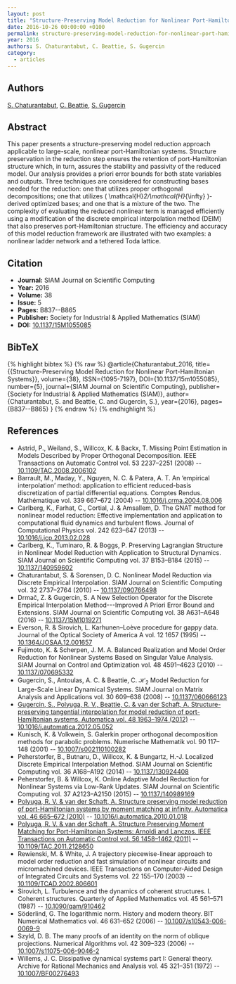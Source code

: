 ```yaml
---
layout: post
title: "Structure-Preserving Model Reduction for Nonlinear Port-Hamiltonian Systems"
date: 2016-10-26 00:00:00 +0100
permalink: structure-preserving-model-reduction-for-nonlinear-port-hamiltonian-systems
year: 2016
authors: S. Chaturantabut, C. Beattie, S. Gugercin
category:
  - articles
---
```

 
## Authors
[S. Chaturantabut](authors/s_chaturantabut), [C. Beattie](authors/christopher_beattie), [S. Gugercin](authors/serkan_gugercin)
 
## Abstract
This paper presents a structure-preserving model reduction approach applicable to large-scale, nonlinear port-Hamiltonian systems. Structure preservation in the reduction step ensures the retention of port-Hamiltonian structure which, in turn, assures the stability and passivity of the reduced model. Our analysis provides a priori error bounds for both state variables and outputs. Three techniques are considered for constructing bases needed for the reduction: one that utilizes proper orthogonal decompositions; one that utilizes \( \mathcal{H}_2/\mathcal{H}_{\infty} \)-derived optimized bases; and one that is a mixture of the two. The complexity of evaluating the reduced nonlinear term is managed efficiently using a modification of the discrete empirical interpolation method (DEIM) that also preserves port-Hamiltonian structure. The efficiency and accuracy of this model reduction framework are illustrated with two examples: a nonlinear ladder network and a tethered Toda lattice.
 
## Citation
- **Journal:** SIAM Journal on Scientific Computing
- **Year:** 2016
- **Volume:** 38
- **Issue:** 5
- **Pages:** B837--B865
- **Publisher:** Society for Industrial & Applied Mathematics (SIAM)
- **DOI:** [10.1137/15M1055085](https://doi.org/10.1137/15M1055085)
 
## BibTeX
{% highlight bibtex %}
{% raw %}
@article{Chaturantabut_2016,
  title={{Structure-Preserving Model Reduction for Nonlinear Port-Hamiltonian Systems}},
  volume={38},
  ISSN={1095-7197},
  DOI={10.1137/15m1055085},
  number={5},
  journal={SIAM Journal on Scientific Computing},
  publisher={Society for Industrial & Applied Mathematics (SIAM)},
  author={Chaturantabut, S. and Beattie, C. and Gugercin, S.},
  year={2016},
  pages={B837--B865}
}
{% endraw %}
{% endhighlight %}
 
## References
- Astrid, P., Weiland, S., Willcox, K. & Backx, T. Missing Point Estimation in Models Described by Proper Orthogonal Decomposition. IEEE Transactions on Automatic Control vol. 53 2237–2251 (2008) -- [10.1109/TAC.2008.2006102](https://doi.org/10.1109/TAC.2008.2006102)
- Barrault, M., Maday, Y., Nguyen, N. C. & Patera, A. T. An ‘empirical interpolation’ method: application to efficient reduced-basis discretization of partial differential equations. Comptes Rendus. Mathématique vol. 339 667–672 (2004) -- [10.1016/j.crma.2004.08.006](https://doi.org/10.1016/j.crma.2004.08.006)
- Carlberg, K., Farhat, C., Cortial, J. & Amsallem, D. The GNAT method for nonlinear model reduction: Effective implementation and application to computational fluid dynamics and turbulent flows. Journal of Computational Physics vol. 242 623–647 (2013) -- [10.1016/j.jcp.2013.02.028](https://doi.org/10.1016/j.jcp.2013.02.028)
- Carlberg, K., Tuminaro, R. & Boggs, P. Preserving Lagrangian Structure in Nonlinear Model Reduction with Application to Structural Dynamics. SIAM Journal on Scientific Computing vol. 37 B153–B184 (2015) -- [10.1137/140959602](https://doi.org/10.1137/140959602)
- Chaturantabut, S. & Sorensen, D. C. Nonlinear Model Reduction via Discrete Empirical Interpolation. SIAM Journal on Scientific Computing vol. 32 2737–2764 (2010) -- [10.1137/090766498](https://doi.org/10.1137/090766498)
- Drmač, Z. & Gugercin, S. A New Selection Operator for the Discrete Empirical Interpolation Method---Improved A Priori Error Bound and Extensions. SIAM Journal on Scientific Computing vol. 38 A631–A648 (2016) -- [10.1137/15M1019271](https://doi.org/10.1137/15M1019271)
- Everson, R. & Sirovich, L. Karhunen–Loève procedure for gappy data. Journal of the Optical Society of America A vol. 12 1657 (1995) -- [10.1364/JOSAA.12.001657](https://doi.org/10.1364/JOSAA.12.001657)
- Fujimoto, K. & Scherpen, J. M. A. Balanced Realization and Model Order Reduction for Nonlinear Systems Based on Singular Value Analysis. SIAM Journal on Control and Optimization vol. 48 4591–4623 (2010) -- [10.1137/070695332](https://doi.org/10.1137/070695332)
- Gugercin, S., Antoulas, A. C. & Beattie, C. $\mathcal{H}_2$ Model Reduction for Large-Scale Linear Dynamical Systems. SIAM Journal on Matrix Analysis and Applications vol. 30 609–638 (2008) -- [10.1137/060666123](https://doi.org/10.1137/060666123)
- [Gugercin, S., Polyuga, R. V., Beattie, C. & van der Schaft, A. Structure-preserving tangential interpolation for model reduction of port-Hamiltonian systems. Automatica vol. 48 1963–1974 (2012)](structure-preserving-tangential-interpolation-for-model-reduction-of-port-hamiltonian-systems) -- [10.1016/j.automatica.2012.05.052](https://doi.org/10.1016/j.automatica.2012.05.052)
- Kunisch, K. & Volkwein, S. Galerkin proper orthogonal decomposition methods for parabolic problems. Numerische Mathematik vol. 90 117–148 (2001) -- [10.1007/s002110100282](https://doi.org/10.1007/s002110100282)
- Peherstorfer, B., Butnaru, D., Willcox, K. & Bungartz, H.-J. Localized Discrete Empirical Interpolation Method. SIAM Journal on Scientific Computing vol. 36 A168–A192 (2014) -- [10.1137/130924408](https://doi.org/10.1137/130924408)
- Peherstorfer, B. & Willcox, K. Online Adaptive Model Reduction for Nonlinear Systems via Low-Rank Updates. SIAM Journal on Scientific Computing vol. 37 A2123–A2150 (2015) -- [10.1137/140989169](https://doi.org/10.1137/140989169)
- [Polyuga, R. V. & van der Schaft, A. Structure preserving model reduction of port-Hamiltonian systems by moment matching at infinity. Automatica vol. 46 665–672 (2010)](structure-preserving-model-reduction-of-port-hamiltonian-systems-by-moment-matching-at-infinity) -- [10.1016/j.automatica.2010.01.018](https://doi.org/10.1016/j.automatica.2010.01.018)
- [Polyuga, R. V. & van der Schaft, A. Structure Preserving Moment Matching for Port-Hamiltonian Systems: Arnoldi and Lanczos. IEEE Transactions on Automatic Control vol. 56 1458–1462 (2011)](structure-preserving-moment-matching-for-port-hamiltonian-systems-arnoldi-and-lanczos) -- [10.1109/TAC.2011.2128650](https://doi.org/10.1109/TAC.2011.2128650)
- Rewienski, M. & White, J. A trajectory piecewise-linear approach to model order reduction and fast simulation of nonlinear circuits and micromachined devices. IEEE Transactions on Computer-Aided Design of Integrated Circuits and Systems vol. 22 155–170 (2003) -- [10.1109/TCAD.2002.806601](https://doi.org/10.1109/TCAD.2002.806601)
- Sirovich, L. Turbulence and the dynamics of coherent structures. I. Coherent structures. Quarterly of Applied Mathematics vol. 45 561–571 (1987) -- [10.1090/qam/910462](https://doi.org/10.1090/qam/910462)
- Söderlind, G. The logarithmic norm. History and modern theory. BIT Numerical Mathematics vol. 46 631–652 (2006) -- [10.1007/s10543-006-0069-9](https://doi.org/10.1007/s10543-006-0069-9)
- Szyld, D. B. The many proofs of an identity on the norm of oblique projections. Numerical Algorithms vol. 42 309–323 (2006) -- [10.1007/s11075-006-9046-2](https://doi.org/10.1007/s11075-006-9046-2)
- Willems, J. C. Dissipative dynamical systems part I: General theory. Archive for Rational Mechanics and Analysis vol. 45 321–351 (1972) -- [10.1007/BF00276493](https://doi.org/10.1007/BF00276493)

